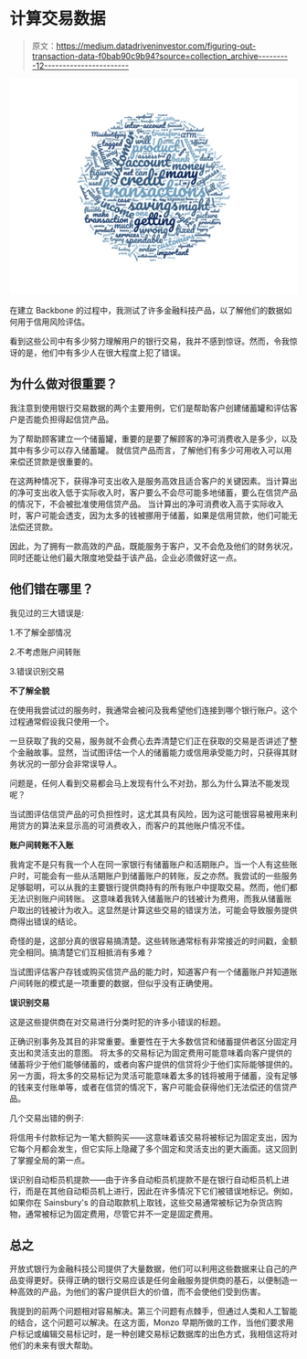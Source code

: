 # 计算交易数据

> 原文：<https://medium.datadriveninvestor.com/figuring-out-transaction-data-f0bab90c9b94?source=collection_archive---------12----------------------->

![](img/59457de6ca1303df87278b9e38b18eda.png)

在建立 Backbone 的过程中，我测试了许多金融科技产品，以了解他们的数据如何用于信用风险评估。

看到这些公司中有多少努力理解用户的银行交易，我并不感到惊讶。然而，令我惊讶的是，他们中有多少人在很大程度上犯了错误。

## 为什么做对很重要？

我注意到使用银行交易数据的两个主要用例，它们是帮助客户创建储蓄罐和评估客户是否能负担得起信贷产品。

为了帮助顾客建立一个储蓄罐，重要的是要了解顾客的净可消费收入是多少，以及其中有多少可以存入储蓄罐。
就信贷产品而言，了解他们有多少可用收入可以用来偿还贷款是很重要的。

在这两种情况下，获得净可支出收入是服务高效且适合客户的关键因素。当计算出的净可支出收入低于实际收入时，客户要么不会尽可能多地储蓄，要么在信贷产品的情况下，不会被批准使用信贷产品。
当计算出的净可消费收入高于实际收入时，客户可能会透支，因为太多的钱被挪用于储蓄，如果是信用贷款，他们可能无法偿还贷款。

因此，为了拥有一款高效的产品，既能服务于客户，又不会危及他们的财务状况，同时还能让他们最大限度地受益于该产品，企业必须做好这一点。

## **他们错在哪里？**

我见过的三大错误是:

1.不了解全部情况

2.不考虑账户间转账

3.错误识别交易

**不了解全貌**

在使用我尝试过的服务时，我通常会被问及我希望他们连接到哪个银行账户。这个过程通常假设我只使用一个。

一旦获取了我的交易，服务就不会费心去弄清楚它们正在获取的交易是否讲述了整个金融故事。显然，当试图评估一个人的储蓄能力或信用承受能力时，只获得其财务状况的一部分会非常误导人。

问题是，任何人看到交易都会马上发现有什么不对劲，那么为什么算法不能发现呢？

当试图评估信贷产品的可负担性时，这尤其具有风险，因为这可能很容易被用来利用贷方的算法来显示高的可消费收入，而客户的其他账户情况不佳。

**账户间转账不入账**

我肯定不是只有我一个人在同一家银行有储蓄账户和活期账户。当一个人有这些账户时，可能会有一些从活期账户到储蓄账户的转账，反之亦然。我尝试的一些服务足够聪明，可以从我的主要银行提供商持有的所有账户中提取交易。然而，他们都无法识别账户间转账。
这意味着我转入储蓄账户的钱被计为费用，而我从储蓄账户取出的钱被计为收入。这显然是计算这些交易的错误方法，可能会导致服务提供商得出错误的结论。

奇怪的是，这部分真的很容易搞清楚。这些转账通常标有非常接近的时间戳，金额完全相同。搞清楚它们互相抵消有多难？

当试图评估客户存钱或购买信贷产品的能力时，知道客户有一个储蓄账户并知道账户间转账的模式是一项重要的数据，但似乎没有正确使用。

**误识别交易**

这是这些提供商在对交易进行分类时犯的许多小错误的标题。

正确识别事务及其目的非常重要。重要性在于大多数信贷和储蓄提供者区分固定月支出和灵活支出的意图。
将太多的交易标记为固定费用可能意味着向客户提供的储蓄将少于他们能够储蓄的，或者向客户提供的信贷将少于他们实际能够提供的。另一方面，将太多的交易标记为灵活可能意味着太多的钱将被用于储蓄，没有足够的钱来支付账单等，或者在信贷的情况下，客户可能会获得他们无法偿还的信贷产品。

几个交易出错的例子:

将信用卡付款标记为一笔大额购买——这意味着该交易将被标记为固定支出，因为它每个月都会发生，但它实际上隐藏了多个固定和灵活支出的更大画面。这又回到了掌握全局的第一点。

误识别自动柜员机提款——由于许多自动柜员机提款不是在银行自动柜员机上进行，而是在其他自动柜员机上进行，因此在许多情况下它们被错误地标记。例如，如果你在 Sainsbury's 的自动取款机上取钱，这些交易通常被标记为杂货店购物，通常被标记为固定费用，尽管它并不一定是固定费用。

## **总之**

开放式银行为金融科技公司提供了大量数据，他们可以利用这些数据来让自己的产品变得更好。获得正确的银行交易应该是任何金融服务提供商的基石，以便制造一种高效的产品，为他们的客户提供巨大的价值，而不会使他们受到伤害。

我提到的前两个问题相对容易解决。第三个问题有点棘手，但通过人类和人工智能的结合，这个问题可以解决。在这方面，Monzo 早期所做的工作，当他们要求用户标记或编辑交易标记时，是一种创建交易标记数据库的出色方式，我相信这将对他们的未来有很大帮助。